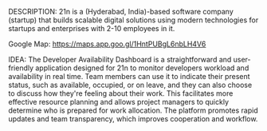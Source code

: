 DESCRIPTION: 21n is a (Hyderabad, India)-based software company (startup) that builds scalable digital solutions using modern technologies for startups and enterprises with 2-10 employees in it.

Google Map: https://maps.app.goo.gl/1HntPUBgL6nbLH4V6

IDEA: The Developer Availability Dashboard is a straightforward and user-friendly application designed for 21n to monitor developers workload and availability in real time. Team members can use it to indicate their present status, such as available, occupied, or on leave, and they can also choose to discuss how they're feeling about their work. This facilitates more effective resource planning and allows project managers to quickly determine who is prepared for work allocation. The platform promotes rapid updates and team transparency, which improves cooperation and workflow.
